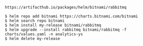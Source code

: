
`https://artifacthub.io/packages/helm/bitnami/rabbitmq`
```
$ helm repo add bitnami https://charts.bitnami.com/bitnami
$ helm search repo bitnami
$ helm install my-release bitnami/rabbitmq
$ helm upgrade --install rabbitmq bitnami/rabbitmq -f charts/values.yaml -n analytics-ys
$ helm delete my-release
```